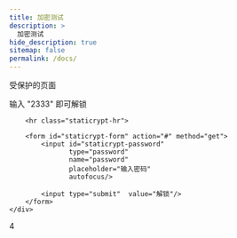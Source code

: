 ```yaml
---
title: 加密测试
description: >
  加密测试
hide_description: true
sitemap: false
permalink: /docs/
---
```



<div class="staticrypt-page">
    <div class="staticrypt-form">
        <div class="staticrypt-instructions">
            <p class="staticrypt-title">受保护的页面</p>
            <p><p>输入 &quot;2333&quot; 即可解锁</p>
</p>
        </div>

        <hr class="staticrypt-hr">

        <form id="staticrypt-form" action="#" method="get">
            <input id="staticrypt-password"
                   type="password"
                   name="password"
                   placeholder="输入密码"
                   autofocus/>

            <input type="submit"  value="解锁"/>
        </form>
    </div>

</div>


<script src="https://cdnjs.cloudflare.com/ajax/libs/crypto-js/3.1.9-1/crypto-js.min.js" integrity="sha384-lp4k1VRKPU9eBnPePjnJ9M2RF3i7PC30gXs70+elCVfgwLwx1tv5+ctxdtwxqZa7" crossorigin="anonymous"></script>

<script>

    var keySize = 256;
    var iterations = 1000;
    function decrypt (encryptedMsg, pass) {
        var salt = CryptoJS.enc.Hex.parse(encryptedMsg.substr(0, 32));
        var iv = CryptoJS.enc.Hex.parse(encryptedMsg.substr(32, 32))
        var encrypted = encryptedMsg.substring(64);

        var key = CryptoJS.PBKDF2(pass, salt, {
            keySize: keySize/32,
            iterations: iterations
        });

        var decrypted = CryptoJS.AES.decrypt(encrypted, key, {
            iv: iv,
            padding: CryptoJS.pad.Pkcs7,
            mode: CryptoJS.mode.CBC
        }).toString(CryptoJS.enc.Utf8);
        return decrypted;
    }

    document.getElementById('staticrypt-form').addEventListener('submit', function(e) {
        e.preventDefault();

        var passphrase = document.getElementById('staticrypt-password').value,
            encryptedMsg = '1b30d6fbc58ae19dcb355dcde548f1d4eef3b0a22854014a9a99cf91a90bbf759ea2bcf4b5f3dd6b807cdbe4494f9496cd16f2ea5da77523c1c5d21360ddbf6A6KXWfG6J1aFt2rX77b6npU1zDoMhrgXLzUx5Zjw1KisCbls1AbNzD4TMUaDun71H2v6KozRvvpycTJTYmuMwlAIRayqjw15cG0tuVBjImIB34oV6j2iKzU/qb1nSuHo+CX/5urkZuFYCMLtCrOcccwuSI1Dq4RVTQUnRCdDv/OKxzlAfBtFpnXyCQneI3G2X9G2y4MQiavnWXN+EWIblRkVtjZ4i2zLoriV/SBY9wflOBzDj2n/EjWSayD38lGk8cItli60JJEbWjp5hNgRpW3lA9wkPJ8jUSj2J8mP7Sg=',
            encryptedHMAC = encryptedMsg.substring(0, 64),
            encryptedHTML = encryptedMsg.substring(64),
            decryptedHMAC = CryptoJS.HmacSHA256(encryptedHTML, CryptoJS.SHA256(passphrase).toString()).toString();

        if (decryptedHMAC !== encryptedHMAC) {
            alert('密码错误！');
            return;
        }

        var plainHTML = decrypt(encryptedHTML, passphrase);

        document.write(plainHTML);
        document.close();
    });
</script>
</article>
4